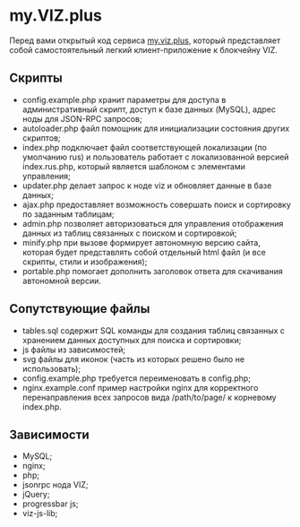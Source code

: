 # my.VIZ.plus

Перед вами открытый код сервиса [my.viz.plus](https://my.viz.plus/), который представляет собой самостоятельный легкий клиент-приложение к блокчейну VIZ.

## Скрипты

- config.example.php хранит параметры для доступа в административный скрипт, доступ к базе данных (MySQL), адрес ноды для JSON-RPC запросов;
- autoloader.php файл помощник для инициализации состояния других скриптов;
- index.php подключает файл соответствующей локализации (по умолчанию rus) и пользователь работает с локализованной версией index.rus.php, который является шаблоном с элементами управления;
- updater.php делает запрос к ноде viz и обновляет данные в базе данных;
- ajax.php предоставляет возможность совершать поиск и сортировку по заданным таблицам;
- admin.php позволяет авторизоваться для управления отображения данных из таблиц связанных с поиском и сортировкой;
- minify.php при вызове формирует автономную версию сайта, которая будет представлять собой отдельный html файл (и все скрипты, стили и изображения);
- portable.php помогает дополнить заголовок ответа для скачивания автономной версии.

## Сопутствующие файлы

- tables.sql содержит SQL команды для создания таблиц связанных с хранением данных доступных для поиска и сортировки;
- js файлы из зависимостей;
- svg файлы для иконок (часть из которых решено было не использовать);
- config.example.php требуется переименовать в config.php;
- nginx.example.conf пример настройки nginx для корректного перенаправления всех запросов вида /path/to/page/ к корневому index.php.

## Зависимости

- MySQL;
- nginx;
- php;
- jsonrpc нода VIZ;
- jQuery;
- progressbar js;
- viz-js-lib;